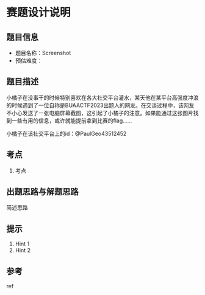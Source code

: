 # 赛题设计说明

## 题目信息

- 题目名称：Screenshot
- 预估难度：

## 题目描述

小橘子在没事干的时候特别喜欢在各大社交平台灌水，某天他在某平台高强度冲浪的时候遇到了一位自称是BUAACTF2023出题人的网友。在交谈过程中，该网友不小心发送了一张电脑屏幕截图，这引起了小橘子的注意。如果能通过这张图片找到一些有用的信息，或许就能提前拿到比赛的flag……

小橘子在该社交平台上的id：@PaulGeo43512452

## 考点

1. 考点

## 出题思路与解题思路

简述思路

## 提示

1. Hint 1
2. Hint 2

## 参考

ref


